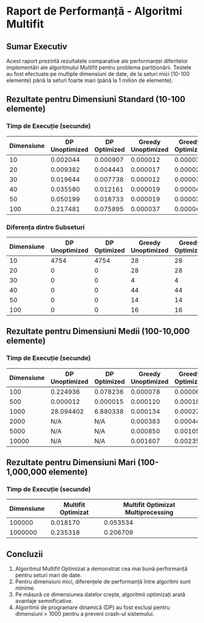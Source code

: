 # Raport de Performanță - Algoritmi Multifit

## Sumar Executiv

Acest raport prezintă rezultatele comparative ale performanței diferitelor implementări ale algoritmului Multifit pentru problema partiționării. Testele au fost efectuate pe multiple dimensiuni de date, de la seturi mici (10-100 elemente) până la seturi foarte mari (până la 1 milion de elemente).

## Rezultate pentru Dimensiuni Standard (10-100 elemente)

### Timp de Execuție (secunde)

| Dimensiune | DP Unoptimized | DP Optimized | Greedy Unoptimized | Greedy Optimized | KK Unoptimized | KK Optimized | Multifit Unoptimized | Multifit Semioptimized | Multifit Optimized | Multifit Multiprocessing |
|-----------|--------------------|--------------------|--------------------|--------------------|--------------------|--------------------|--------------------|--------------------|--------------------|--------------------|
| 10 | 0.002044 | 0.000907 | 0.000012 | 0.000032 | 0.000056 | 0.000038 | 0.000010 | 0.000011 | 0.000017 | N/A |
| 20 | 0.009382 | 0.004443 | 0.000017 | 0.000025 | 0.000068 | 0.000051 | 0.000014 | 0.000011 | 0.000024 | N/A |
| 30 | 0.019644 | 0.007738 | 0.000012 | 0.000032 | 0.000085 | 0.000083 | 0.000011 | 0.000010 | 0.000025 | N/A |
| 40 | 0.035580 | 0.012161 | 0.000019 | 0.000040 | 0.000137 | 0.000146 | 0.000018 | 0.000018 | 0.000030 | N/A |
| 50 | 0.050199 | 0.018733 | 0.000019 | 0.000039 | 0.000178 | 0.000146 | 0.000018 | 0.000020 | 0.000039 | N/A |
| 100 | 0.217481 | 0.075895 | 0.000037 | 0.000047 | 0.000324 | 0.000314 | 0.000037 | 0.000042 | 0.000048 | N/A |

### Diferența dintre Subseturi

| Dimensiune | DP Unoptimized | DP Optimized | Greedy Unoptimized | Greedy Optimized | KK Unoptimized | KK Optimized | Multifit Unoptimized | Multifit Semioptimized | Multifit Optimized | Multifit Multiprocessing |
|-----------|--------------------|--------------------|--------------------|--------------------|--------------------|--------------------|--------------------|--------------------|--------------------|--------------------|
| 10 | 4754 | 4754 | 28 | 28 | 28 | 28 | 28 | 28 | 28 | N/A |
| 20 | 0 | 0 | 28 | 28 | 28 | 28 | 28 | 28 | 28 | N/A |
| 30 | 0 | 0 | 4 | 4 | 4 | 4 | 4 | 4 | 4 | N/A |
| 40 | 0 | 0 | 44 | 44 | 44 | 44 | 44 | 44 | 44 | N/A |
| 50 | 0 | 0 | 14 | 14 | 14 | 14 | 14 | 14 | 14 | N/A |
| 100 | 0 | 0 | 16 | 16 | 16 | 16 | 16 | 16 | 16 | N/A |

## Rezultate pentru Dimensiuni Medii (100-10,000 elemente)

### Timp de Execuție (secunde)

| Dimensiune | DP Unoptimized | DP Optimized | Greedy Unoptimized | Greedy Optimized | KK Unoptimized | KK Optimized | Multifit Unoptimized | Multifit Semioptimized | Multifit Optimized | Multifit Multiprocessing |
|-----------|--------------------|--------------------|--------------------|--------------------|--------------------|--------------------|--------------------|--------------------|--------------------|--------------------|
| 100 | 0.224936 | 0.078236 | 0.000078 | 0.000062 | 0.000728 | 0.000694 | 0.000031 | 0.000041 | 0.000072 | N/A |
| 500 | 0.000012 | 0.000015 | 0.000120 | 0.000185 | 0.006950 | 0.005464 | 0.000100 | 0.000118 | 0.000132 | N/A |
| 1000 | 28.094402 | 6.880338 | 0.000134 | 0.000270 | 0.021492 | 0.021004 | 0.000201 | 0.000220 | 0.000259 | N/A |
| 2000 | N/A | N/A | 0.000383 | 0.000448 | 0.000021 | 0.000023 | 0.000406 | 0.000335 | 0.000489 | N/A |
| 5000 | N/A | N/A | 0.000850 | 0.001051 | 0.000035 | 0.000032 | 0.000812 | 0.000925 | 0.000892 | N/A |
| 10000 | N/A | N/A | 0.001607 | 0.002355 | 0.000069 | 0.000065 | 0.001595 | 0.001631 | 0.001884 | N/A |

## Rezultate pentru Dimensiuni Mari (100-1,000,000 elemente)

### Timp de Execuție (secunde)

| Dimensiune | Multifit Optimizat | Multifit Optimizat Multiprocessing |
|-----------|--------------------|--------------------|
| 100000 | 0.018170 | 0.053534 |
| 1000000 | 0.235318 | 0.206709 |

## Concluzii

1. Algoritmul Multifit Optimizat a demonstrat cea mai bună performanță pentru seturi mari de date.
2. Pentru dimensiuni mici, diferențele de performanță între algoritmi sunt minime.
3. Pe măsură ce dimensiunea datelor crește, algoritmii optimizați arată avantaje semnificative.
4. Algoritmii de programare dinamică (DP) au fost excluși pentru dimensiuni > 1000 pentru a preveni crash-ul sistemului.

